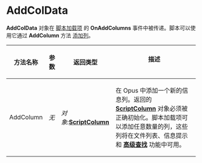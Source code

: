 # AddColData

**AddColData** 对象在 [脚本加载项](/Manual/scripting/script_add-ins/README.zh.md) 的 **OnAddColumns** 事件中被传递。脚本可以使用它通过 **AddColumn** 方法 [添加列](/Manual/scripting/example_scripts/adding_a_new_column.zh.md)。

<table>
<thead><tr><th>
方法名称</th><th>

**参数**</th><th>
返回类型</th><th>
描述
</th></tr></thead><tbody><tr><td>
AddColumn</td><td>

*无*</td><td>

*对象:***[ScriptColumn](scriptcolumn.zh.md)**</td><td>

在 Opus 中添加一个新的信息列。返回的 **[ScriptColumn](scriptcolumn.zh.md)** 对象必须被正确初始化。脚本加载项可以添加任意数量的列，这些列将在文件列表、信息提示和 **[高级查找](/Manual/basic_concepts/searching_and_filtering/find_files/advanced_find/README.zh.md)** 功能中可用。
</td></tr></tbody>
</table>